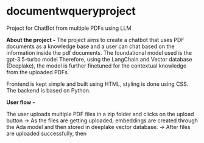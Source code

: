 # documentwqueryproject
Project for ChatBot from multiple PDFs using LLM

**About the project -** 
  The project aims to create a chatbot that uses PDF documents as a knowledge base and a user can chat based on the information inside the pdf documents.
  The foundational model used is the gpt-3.5-turbo model
  Therefore, using the LangChain and Vector database (Deeplake), the model is further finetuned for the contextual knowledge from the uploaded PDFs.

Frontend is kept simple and built using HTML, styling is done using CSS. 
The backend is based on Python. 

**User flow -**

The user uploads multiple PDF files in a zip folder and clicks on the upload button -> As the files are getting uploaded, embeddings are created through the Ada model and then stored in deeplake vector database. -> After files are uploaded successfully, then 
